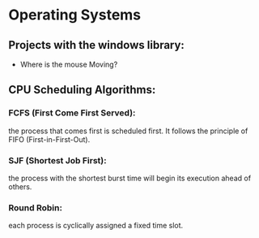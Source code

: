 # Operating Systems
## Projects with the windows library:
- Where is the mouse Moving?
## CPU Scheduling Algorithms:
### FCFS (First Come First Served): 
  the process that comes first is scheduled first. It follows the principle of FIFO (First-in-First-Out).
### SJF (Shortest Job First):
  the process with the shortest burst time will begin its execution ahead of others.
### Round Robin:
  each process is cyclically assigned a fixed time slot.
